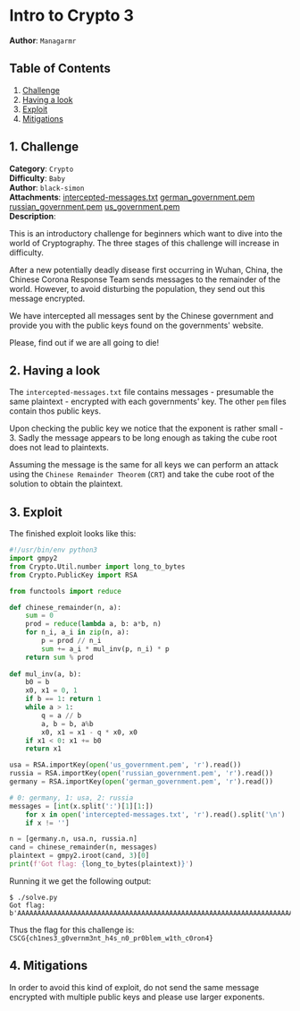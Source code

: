 # Intro to Crypto 3

**Author**: `Managarmr`

## Table of Contents

1. [Challenge](#1-challenge)
2. [Having a look](#2-having-a-look)
3. [Exploit](#3-exploit)
4. [Mitigations](#4-mitigations)


## 1. Challenge

**Category**: `Crypto`  
**Difficulty**: `Baby`  
**Author**: `black-simon`  
**Attachments**: [intercepted-messages.txt](https://static.allesctf.net/challenges/810e996395ab6371a2d25af4b062b9482519c4917d05224dab1cf12047c8508d/intercepted-messages.txt)
[german_government.pem](https://static.allesctf.net/challenges/f01e1b92b877199a8118f503291db85a965744e2ef67bd5f080430a1fecdc319/german_government.pem)
[russian_government.pem](https://static.allesctf.net/challenges/e1fc88c972431b4c3e784455f9361201234db47aaffa586903748c9560b0d41f/russian_government.pem)
[us_government.pem](https://static.allesctf.net/challenges/f73ebf794a0d0c47f3222412a1995abc4d8d037ca18e15a45ec0784751b7b936/us_government.pem)  
**Description**:

This is an introductory challenge for beginners which want to dive into the
world of Cryptography. The three stages of this challenge will increase in
difficulty.

After a new potentially deadly disease first occurring in Wuhan, China, the
Chinese Corona Response Team sends messages to the remainder of the world.
However, to avoid disturbing the population, they send out this message
encrypted.

We have intercepted all messages sent by the Chinese government and provide you
with the public keys found on the governments' website.

Please, find out if we are all going to die!

## 2. Having a look

The `intercepted-messages.txt` file contains messages - presumable the same
plaintext - encrypted with each governments' key. The other `pem` files contain
thos public keys.

Upon checking the public key we notice that the exponent is rather small - 3.
Sadly the message appears to be long enough as taking the cube root does not
lead to plaintexts.

Assuming the message is the same for all keys we can perform an attack using
the `Chinese Remainder Theorem` (`CRT`) and take the cube root of the solution
to obtain the plaintext.

## 3. Exploit

The finished exploit looks like this:
```python
#!/usr/bin/env python3
import gmpy2
from Crypto.Util.number import long_to_bytes
from Crypto.PublicKey import RSA

from functools import reduce

def chinese_remainder(n, a):
    sum = 0
    prod = reduce(lambda a, b: a*b, n)
    for n_i, a_i in zip(n, a):
        p = prod // n_i
        sum += a_i * mul_inv(p, n_i) * p
    return sum % prod
 
def mul_inv(a, b):
    b0 = b
    x0, x1 = 0, 1
    if b == 1: return 1
    while a > 1:
        q = a // b
        a, b = b, a%b
        x0, x1 = x1 - q * x0, x0
    if x1 < 0: x1 += b0
    return x1

usa = RSA.importKey(open('us_government.pem', 'r').read())
russia = RSA.importKey(open('russian_government.pem', 'r').read())
germany = RSA.importKey(open('german_government.pem', 'r').read())

# 0: germany, 1: usa, 2: russia
messages = [int(x.split(':')[1][1:])
    for x in open('intercepted-messages.txt', 'r').read().split('\n')
    if x != '']

n = [germany.n, usa.n, russia.n]
cand = chinese_remainder(n, messages)
plaintext = gmpy2.iroot(cand, 3)[0]
print(f'Got flag: {long_to_bytes(plaintext)}')
```

Running it we get the following output:
```
$ ./solve.py
Got flag: b'AAAAAAAAAAAAAAAAAAAAAAAAAAAAAAAAAAAAAAAAAAAAAAAAAAAAAAAAAAAAAAAAAAAAAAAAAAACSCG{ch1nes3_g0vernm3nt_h4s_n0_pr0blem_w1th_c0ron4}'
```

Thus the flag for this challenge is:
`CSCG{ch1nes3_g0vernm3nt_h4s_n0_pr0blem_w1th_c0ron4}`

## 4. Mitigations

In order to avoid this kind of exploit, do not send the same message encrypted
with multiple public keys and please use larger exponents.
